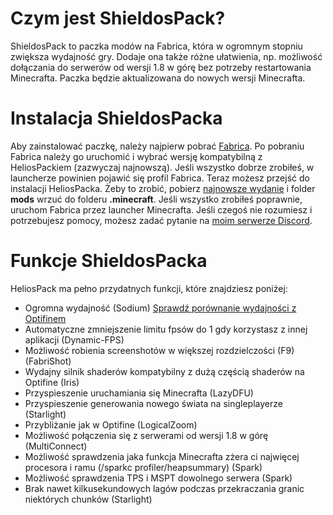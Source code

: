 # Czym jest ShieldosPack?

ShieldosPack to paczka modów na Fabrica, która w ogromnym stopniu zwiększa wydajność gry. Dodaje ona także różne ułatwienia, np. możliwość dołączania do serwerów od wersji 1.8 w górę bez potrzeby restartowania Minecrafta. Paczka będzie aktualizowana do nowych wersji Minecrafta.


# Instalacja ShieldosPacka

Aby zainstalować paczkę, należy najpierw pobrać [Fabrica](https://fabricmc.net/use/). Po pobraniu Fabrica należy go uruchomić i wybrać wersję kompatybilną z HeliosPackiem (zazwyczaj najnowszą). Jeśli wszystko dobrze zrobiłeś, w launcherze powinien pojawić się profil Fabrica. Teraz możesz przejść do instalacji HeliosPacka. Żeby to zrobić, pobierz [najnowsze wydanie](https://github.com/Helios3991/heliospack/releases/) i folder **mods** wrzuć do folderu **.minecraft**. Jeśli wszystko zrobiłeś poprawnie, uruchom Fabrica przez launcher Minecrafta. Jeśli czegoś nie rozumiesz i potrzebujesz pomocy, możesz zadać pytanie na [moim serwerze Discord](https://discord.gg/KB7ghEn).


# Funkcje ShieldosPacka

HeliosPack ma pełno przydatnych funkcji, które znajdziesz poniżej:

- Ogromna wydajność (Sodium) [Sprawdź porównanie wydajności z Optifinem](https://github.com/Helios3991/heliospack/blob/main/HeliosPack-vs-Optifine.md)
- Automatyczne zmniejszenie limitu fpsów do 1 gdy korzystasz z innej aplikacji (Dynamic-FPS)
- Możliwość robienia screenshotów w większej rozdzielczości (F9) (FabriShot)
- Wydajny silnik shaderów kompatybilny z dużą częścią shaderów na Optifine (Iris)
- Przyspieszenie uruchamiania się Minecrafta (LazyDFU)
- Przyspieszenie generowania nowego świata na singleplayerze (Starlight)
- Przybliżanie jak w Optifine (LogicalZoom)
- Możliwość połączenia się z serwerami od wersji 1.8 w górę (MultiConnect)
- Możliwość sprawdzenia jaka funkcja Minecrafta zżera ci najwięcej procesora i ramu (/sparkc profiler/heapsummary) (Spark)
- Możliwość sprawdzenia TPS i MSPT dowolnego serwera (Spark)
- Brak nawet kilkusekundowych lagów podczas przekraczania granic niektórych chunków (Starlight)
